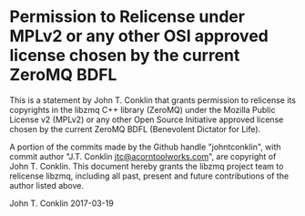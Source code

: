 # Permission to Relicense under MPLv2 or any other OSI approved license chosen by the current ZeroMQ BDFL

This is a statement by John T. Conklin
that grants permission to relicense its copyrights in the libzmq C++
library (ZeroMQ) under the Mozilla Public License v2 (MPLv2) or any other 
Open Source Initiative approved license chosen by the current ZeroMQ 
BDFL (Benevolent Dictator for Life).

A portion of the commits made by the Github handle "johntconklin", with
commit author "J.T. Conklin <jtc@acorntoolworks.com>", are copyright of John T. Conklin.
This document hereby grants the libzmq project team to relicense libzmq, 
including all past, present and future contributions of the author listed above.

John T. Conklin
2017-03-19
